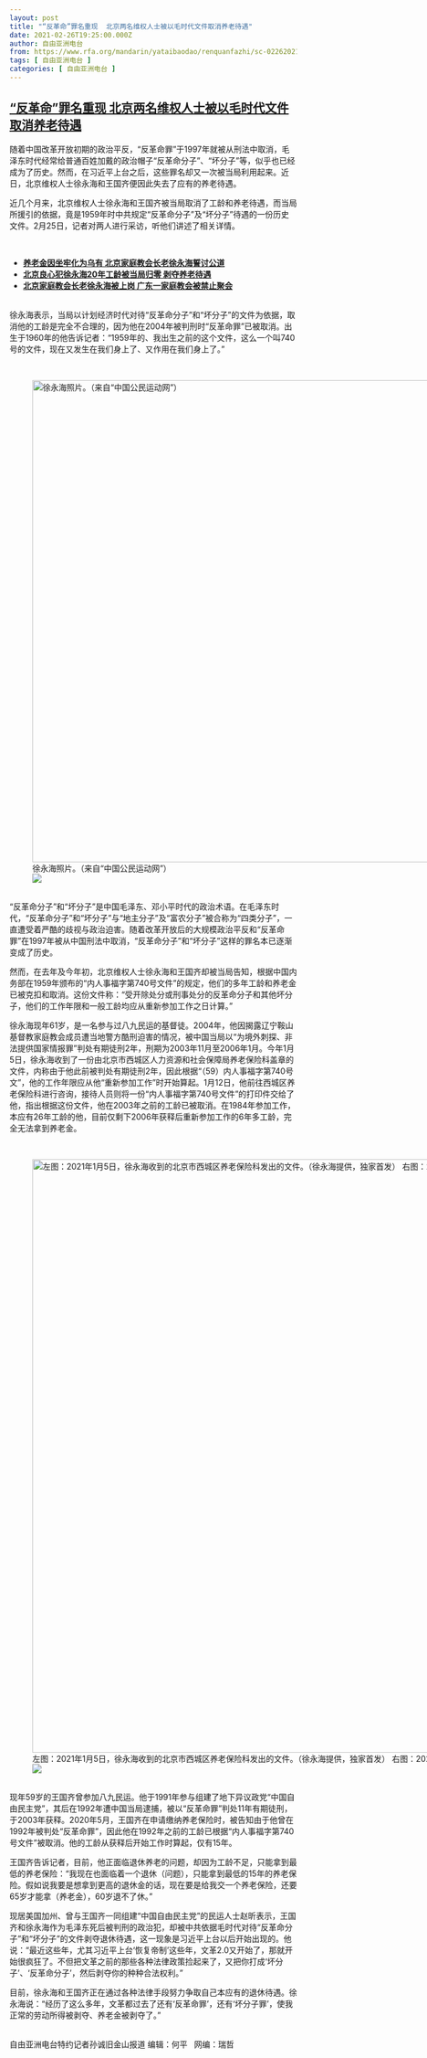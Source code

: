 ```yaml
---
layout: post
title: "“反革命”罪名重现  北京两名维权人士被以毛时代文件取消养老待遇"
date: 2021-02-26T19:25:00.000Z
author: 自由亚洲电台
from: https://www.rfa.org/mandarin/yataibaodao/renquanfazhi/sc-02262021142045.html
tags: [ 自由亚洲电台 ]
categories: [ 自由亚洲电台 ]
---
```

<!--1614367500000-->
[“反革命”罪名重现  北京两名维权人士被以毛时代文件取消养老待遇](https://www.rfa.org/mandarin/yataibaodao/renquanfazhi/sc-02262021142045.html)
------

<div>
<p>随着中国改革开放初期的政治平反，“反革命罪”于1997年就被从刑法中取消，毛泽东时代经常给普通百姓加戴的政治帽子“反革命分子”、“坏分子”等，似乎也已经成为了历史。然而，在习近平上台之后，这些罪名却又一次被当局利用起来。近日，北京维权人士徐永海和王国齐便因此失去了应有的养老待遇。</p><p>近几个月来，北京维权人士徐永海和王国齐被当局取消了工龄和养老待遇，而当局所援引的依据，竟是1959年时中共规定“反革命分子”及“坏分子”待遇的一份历史文件。2月25日，记者对两人进行采访，听他们讲述了相关详情。</p><p><br/></p><ul><li><strong><a href="https://www.rfa.org/mandarin/yataibaodao/renquanfazhi/gf2-01182021075707.html">养老金因坐牢化为乌有 北京家庭教会长老徐永海誓讨公道</a></strong></li><li><strong><a href="https://www.rfa.org/mandarin/Xinwen/5-01162021112634.html">北京良心犯徐永海20年工龄被当局归零 剥夺养老待遇</a></strong></li><li><strong><a href="https://www.rfa.org/mandarin/yataibaodao/shehui/yf1-07192017103232.html"><strong>北京家庭教会长老徐永海被上岗 广东一家庭教会被禁止聚会</strong></a></strong></li></ul><p><br/>徐永海表示，当局以计划经济时代对待“反革命分子”和“坏分子”的文件为依据，取消他的工龄是完全不合理的，因为他在2004年被判刑时“反革命罪”已被取消。出生于1960年的他告诉记者：“1959年的、我出生之前的这个文件，这么一个叫740号的文件，现在又发生在我们身上了、又作用在我们身上了。”</p><p><br/></p><p><figure class="image-richtext image-inline captioned" style="width:1500px;"><img alt="徐永海照片。（来自“中国公民运动网”）" height="844" src="https://www.rfa.org/mandarin/yataibaodao/renquanfazhi/sc-02262021142045.html/m0226-sc2.jpg/@@images/fe8802a5-d001-47a8-9067-f7d655c95e25.jpeg" title="M0226-SC2.jpg" width="1500"/><figcaption class="image-caption">徐永海照片。（来自“中国公民运动网”）</figcaption><small></small><div id="zoomattribute"><a data-caption="徐永海照片。（来自“中国公民运动网”）" data-fancybox="" href="https://www.rfa.org/mandarin/yataibaodao/renquanfazhi/sc-02262021142045.html/m0226-sc2.jpg" id="single_image" title="徐永海照片。（来自“中国公民运动网”）"><img src="/++plone++rfa-resources/img/icon-zoom.png"/></a></div></figure><br/>“反革命分子”和“坏分子”是中国毛泽东、邓小平时代的政治术语。在毛泽东时代，“反革命分子”和“坏分子”与“地主分子”及“富农分子”被合称为“四类分子”，一直遭受着严酷的歧视与政治迫害。随着改革开放后的大规模政治平反和“反革命罪”在1997年被从中国刑法中取消，“反革命分子”和“坏分子”这样的罪名本已逐渐变成了历史。</p><p>然而，在去年及今年初，北京维权人士徐永海和王国齐却被当局告知，根据中国内务部在1959年颁布的“内人事福字第740号文件”的规定，他们的多年工龄和养老金已被克扣和取消。这份文件称：“受开除处分或刑事处分的反革命分子和其他坏分子，他们的工作年限和一般工龄均应从重新参加工作之日计算。”</p><p>徐永海现年61岁，是一名参与过八九民运的基督徒。2004年，他因揭露辽宁鞍山基督教家庭教会成员遭当地警方酷刑迫害的情况，被中国当局以“为境外刺探、非法提供国家情报罪”判处有期徒刑2年，刑期为2003年11月至2006年1月。今年1月5日，徐永海收到了一份由北京市西城区人力资源和社会保障局养老保险科盖章的文件，内称由于他此前被判处有期徒刑2年，因此根据“（59）内人事福字第740号文”，他的工作年限应从他“重新参加工作”时开始算起。1月12日，他前往西城区养老保险科进行咨询，接待人员则将一份“内人事福字第740号文件”的打印件交给了他，指出根据这份文件，他在2003年之前的工龄已被取消。在1984年参加工作，本应有26年工龄的他，目前仅剩下2006年获释后重新参加工作的6年多工龄，完全无法拿到养老金。</p><p><br/></p><p><figure class="image-richtext image-inline captioned" style="width:1500px;"><img alt="左图：2021年1月5日，徐永海收到的北京市西城区养老保险科发出的文件。（徐永海提供，独家首发） 右图：2021年1月12日，徐永海从北京市西城区养老科收到的“（59）内人事福字第740号文”打印件。（徐永海提供，独家首发）" height="1039" src="https://www.rfa.org/mandarin/yataibaodao/renquanfazhi/sc-02262021142045.html/m0226-sc34.jpg/@@images/2ada9209-4e1e-4cfa-ad0f-915c169c0782.jpeg" title="M0226-SC34.jpg" width="1500"/><figcaption class="image-caption">左图：2021年1月5日，徐永海收到的北京市西城区养老保险科发出的文件。（徐永海提供，独家首发） 右图：2021年1月12日，徐永海从北京市西城区养老科收到的“（59）内人事福字第740号文”打印件。（徐永海提供，独家首发）</figcaption><small></small><div id="zoomattribute"><a data-caption="左图：2021年1月5日，徐永海收到的北京市西城区养老保险科发出的文件。（徐永海提供，独家首发） 右图：2021年1月12日，徐永海从北京市西城区养老科收到的“（59）内人事福字第740号文”打印件。（徐永海提供，独家首发）" data-fancybox="" href="https://www.rfa.org/mandarin/yataibaodao/renquanfazhi/sc-02262021142045.html/m0226-sc34.jpg" id="single_image" title="左图：2021年1月5日，徐永海收到的北京市西城区养老保险科发出的文件。（徐永海提供，独家首发） 右图：2021年1月12日，徐永海从北京市西城区养老科收到的“（59）内人事福字第740号文”打印件。（徐永海提供，独家首发）"><img src="/++plone++rfa-resources/img/icon-zoom.png"/></a></div></figure><br/>现年59岁的王国齐曾参加八九民运。他于1991年参与组建了地下异议政党“中国自由民主党”，其后在1992年遭中国当局逮捕，被以“反革命罪”判处11年有期徒刑，于2003年获释。2020年5月，王国齐在申请缴纳养老保险时，被告知由于他曾在1992年被判处“反革命罪”，因此他在1992年之前的工龄已根据“内人事福字第740号文件”被取消。他的工龄从获释后开始工作时算起，仅有15年。</p><p>王国齐告诉记者，目前，他正面临退休养老的问题，却因为工龄不足，只能拿到最低的养老保险：“我现在也面临着一个退休（问题），只能拿到最低的15年的养老保险。假如说我要是想拿到更高的退休金的话，现在要是给我交一个养老保险，还要65岁才能拿（养老金），60岁退不了休。”</p><p>现居美国加州、曾与王国齐一同组建“中国自由民主党”的民运人士赵昕表示，王国齐和徐永海作为毛泽东死后被判刑的政治犯，却被中共依据毛时代对待“反革命分子”和“坏分子”的文件剥夺退休待遇，这一现象是习近平上台以后开始出现的。他说：“最近这些年，尤其习近平上台‘恢复帝制’这些年，文革2.0又开始了，那就开始很疯狂了。不但把文革之前的那些各种法律政策捡起来了，又把你打成‘坏分子’、‘反革命分子’，然后剥夺你的种种合法权利。”</p><p>目前，徐永海和王国齐正在通过各种法律手段努力争取自己本应有的退休待遇。徐永海说：“经历了这么多年，文革都过去了还有‘反革命罪’，还有‘坏分子罪’，使我正常的劳动所得被剥夺、养老金被剥夺了。”</p><p><br/>自由亚洲电台特约记者孙诚旧金山报道 编辑：何平   网编：瑞哲</p>
</div>
